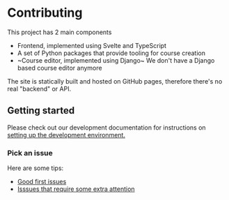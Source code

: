# Contributing

This project has 2 main components

* Frontend, implemented using Svelte and TypeScript
* A set of Python packages that provide tooling for course creation
* ~Course editor, implemented using Django~ We don't have a Django based course editor anymore

The site is statically built and hosted on GitHub pages, therefore there's no real "backend" or API.

## Getting started

Please check out our development documentation for instructions on
[setting up the development environment.](https://librelingo.app/docs/#setting-up-the-development-environment)

### Pick an issue

Here are some tips:

* [Good first issues](https://github.com/kantord/LibreLingo/issues?q=is%3Aopen+is%3Aissue+label%3A%22good+first+issue%22)
* [Isssues that require some extra attention](https://github.com/kantord/LibreLingo/issues?q=is%3Aopen+is%3Aissue+label%3A%22help+wanted%22)
